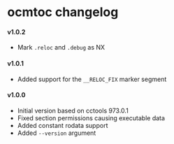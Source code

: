 ocmtoc changelog
================

#### v1.0.2
- Mark `.reloc` and `.debug` as NX

#### v1.0.1
- Added support for the `__RELOC_FIX` marker segment

#### v1.0.0
- Initial version based on cctools 973.0.1
- Fixed section permissions causing executable data
- Added constant rodata support
- Added `--version` argument
